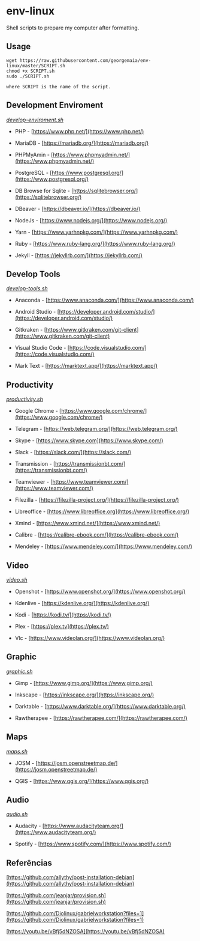 # env-linux

Shell scripts to prepare my computer after formatting.

## Usage

```
wget https://raw.githubusercontent.com/georgemaia/env-linux/master/SCRIPT.sh
chmod +x SCRIPT.sh
sudo ./SCRIPT.sh

where SCRIPT is the name of the script.
```

## Development Enviroment

*[develop-enviroment.sh](develop-enviroment.sh)*

- PHP - [https://www.php.net/](https://www.php.net/)

- MariaDB - [https://mariadb.org/](https://mariadb.org/)

- PHPMyAmin - [https://www.phpmyadmin.net/](https://www.phpmyadmin.net/)

- PostgreSQL - [https://www.postgresql.org/](https://www.postgresql.org/)

- DB Browse for Sqlite - [https://sqlitebrowser.org/](https://sqlitebrowser.org/)

- DBeaver - [https://dbeaver.io/](https://dbeaver.io/)

- NodeJs - [https://www.nodejs.org/](https://www.nodejs.org/)

- Yarn - [https://www.yarhnpkg.com/](https://www.yarhnpkg.com/)

- Ruby - [https://www.ruby-lang.org/](https://www.ruby-lang.org/)

- Jekyll - [https://jekyllrb.com/](https://jekyllrb.com/)

## Develop Tools

*[develop-tools.sh](develop-tools.sh)*

- Anaconda - [https://www.anaconda.com/](https://www.anaconda.com/)

- Android Studio - [https://developer.android.com/studio/](https://developer.android.com/studio/)

- Gitkraken - [https://www.gitkraken.com/git-client](https://www.gitkraken.com/git-client)

- Visual Studio Code - [https://code.visualstudio.com/](https://code.visualstudio.com/)

- Mark Text - [https://marktext.app/](https://marktext.app/)

## Productivity

*[productivity.sh](productivity.sh)*

- Google Chrome - [https://www.google.com/chrome/](https://www.google.com/chrome/)

- Telegram - [https://web.telegram.org/](https://web.telegram.org/)

- Skype - [https://www.skype.com](https://www.skype.com/)

- Slack - [https://slack.com/](https://slack.com/)

- Transmission - [https://transmissionbt.com/](https://transmissionbt.com/)

- Teamviewer - [https://www.teamviewer.com/](https://www.teamviewer.com/)

- Filezilla - [https://filezilla-project.org/](https://filezilla-project.org/)

- Libreoffice - [https://www.libreoffice.org](https://www.libreoffice.org/)

- Xmind - [https://www.xmind.net/](https://www.xmind.net/)

- Calibre - [https://calibre-ebook.com/](https://calibre-ebook.com/)

- Mendeley - [https://www.mendeley.com/](https://www.mendeley.com/)

## Video

*[video.sh](video.sh)*

- Openshot - [https://www.openshot.org/](https://www.openshot.org/)

- Kdenlive - [https://kdenlive.org/](https://kdenlive.org/)

- Kodi - [https://kodi.tv/](https://kodi.tv/)

- Plex - [https://plex.tv](https://plex.tv/) 

- Vlc - [https://www.videolan.org/](https://www.videolan.org/)

## Graphic

*[graphic.sh](graphic.sh)*

- Gimp - [https://www.gimp.org/](https://www.gimp.org/)

- Inkscape - [https://inkscape.org/](https://inkscape.org/)

- Darktable - [https://www.darktable.org/](https://www.darktable.org/)

- Rawtherapee - [https://rawtherapee.com/](https://rawtherapee.com/)

## Maps

*[maps.sh](maps.sh)*

- JOSM - [https://josm.openstreetmap.de/](https://josm.openstreetmap.de/)

- QGIS - [https://www.qgis.org/](https://www.qgis.org/)

## Audio

*[audio.sh](audio.sh)*

- Audacity - [https://www.audacityteam.org/](https://www.audacityteam.org/)

- Spotify - [https://www.spotify.com/](https://www.spotify.com/)

## Referências

[https://github.com/allythy/post-installation-debian](https://github.com/allythy/post-installation-debian)

[https://github.com/jeanjar/provision.sh](https://github.com/jeanjar/provision.sh)

[https://github.com/Diolinux/gabrielworkstation?files=1](https://github.com/Diolinux/gabrielworkstation?files=1)

[https://youtu.be/vBfj5dNZOSA](https://youtu.be/vBfj5dNZOSA)
